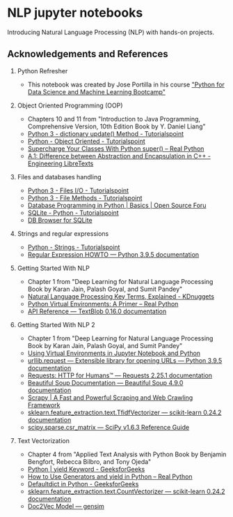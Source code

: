 # NLP jupyter notebooks
Introducing Natural Language Processing (NLP) with hands-on projects.

## Acknowledgements and References
1. Python Refresher

   *  This notebook was created by Jose Portilla in his course ["Python for Data Science and Machine Learning Bootcamp"](https://www.udemy.com/course/python-for-data-science-and-machine-learning-bootcamp/)

2. Object Oriented Programming (OOP)

   *  Chapters 10 and 11 from "Introduction to Java Programming, Comprehensive Version, 10th Edition Book by Y. Daniel Liang"
   *  [Python 3 - dictionary update() Method - Tutorialspoint](https://www.tutorialspoint.com/python3/dictionary_update.htm)
   *  [Python - Object Oriented - Tutorialspoint](https://www.tutorialspoint.com/python/python_classes_objects.htm)
   *  [Supercharge Your Classes With Python super() – Real Python](https://realpython.com/python-super/#super-in-multiple-inheritance)
   *  [A.1: Difference between Abstraction and Encapsulation in C++ - Engineering LibreTexts](https://eng.libretexts.org/Courses/Delta_College/C_-_Data_Structures/06%3A_Abstraction_Encapsulation/1.01%3A_Difference_between_Abstraction_and_Encapsulation)

3. Files and databases handling

   * [Python 3 - Files I/O - Tutorialspoint](https://www.tutorialspoint.com/python3/python_files_io.htm)
   * [Python 3 - File Methods - Tutorialspoint](https://www.tutorialspoint.com/python3/file_methods.htm)
   * [Database Programming in Python | Basics | Open Source Foru](https://www.opensourceforu.com/2019/04/database-programming-python/)
   * [SQLite - Python - Tutorialspoint](https://www.tutorialspoint.com/sqlite/sqlite_python.htm)
   * [DB Browser for SQLite](https://sqlitebrowser.org/)

4. Strings and regular expressions

   * [Python - Strings - Tutorialspoint](https://www.tutorialspoint.com/python/python_strings.htm)
   * [Regular Expression HOWTO — Python 3.9.5 documentation](https://docs.python.org/3/howto/regex.html)

5. Getting Started With NLP

   * Chapter 1 from "Deep Learning for Natural Language Processing Book by Karan Jain, Palash Goyal, and Sumit Pandey"
   * [Natural Language Processing Key Terms, Explained - KDnuggets](https://www.kdnuggets.com/2017/02/natural-language-processing-key-terms-explained.html)
   * [Python Virtual Environments: A Primer – Real Python](https://realpython.com/python-virtual-environments-a-primer/)
   * [API Reference — TextBlob 0.16.0 documentation](https://textblob.readthedocs.io/en/dev/api_reference.html#module-textblob.classifiers)

6. Getting Started With NLP 2

   * Chapter 1 from "Deep Learning for Natural Language Processing Book by Karan Jain, Palash Goyal, and Sumit Pandey"
   * [Using Virtual Environments in Jupyter Notebook and Python](https://janakiev.com/blog/jupyter-virtual-envs/)
   * [urllib.request — Extensible library for opening URLs — Python 3.9.5 documentation](https://docs.python.org/3/library/urllib.request.html)
   * [Requests: HTTP for Humans™ — Requests 2.25.1 documentation](https://docs.python-requests.org/en/master/)
   * [Beautiful Soup Documentation — Beautiful Soup 4.9.0 documentation](https://www.crummy.com/software/BeautifulSoup/bs4/doc/)
   * [Scrapy | A Fast and Powerful Scraping and Web Crawling Framework](https://scrapy.org/)
   * [sklearn.feature_extraction.text.TfidfVectorizer — scikit-learn 0.24.2 documentation](https://scikit-learn.org/stable/modules/generated/sklearn.feature_extraction.text.TfidfVectorizer.html)
   * [scipy.sparse.csr_matrix — SciPy v1.6.3 Reference Guide](https://docs.scipy.org/doc/scipy/reference/generated/scipy.sparse.csr_matrix.html)

7. Text Vectorization

   * Chapter 4 from "Applied Text Analysis with Python Book by Benjamin Bengfort, Rebecca Bilbro, and Tony Ojeda"
   * [Python | yield Keyword - GeeksforGeeks](https://www.geeksforgeeks.org/python-yield-keyword/)
   * [How to Use Generators and yield in Python – Real Python](https://realpython.com/introduction-to-python-generators/)
   * [Defaultdict in Python - GeeksforGeeks](https://www.geeksforgeeks.org/defaultdict-in-python/)
   * [sklearn.feature_extraction.text.CountVectorizer — scikit-learn 0.24.2 documentation](https://scikit-learn.org/stable/modules/generated/sklearn.feature_extraction.text.CountVectorizer.html)
   * [Doc2Vec Model — gensim](https://radimrehurek.com/gensim/auto_examples/tutorials/run_doc2vec_lee.html#sphx-glr-auto-examples-tutorials-run-doc2vec-lee-py)

